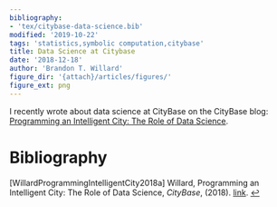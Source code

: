 ```yaml
---
bibliography:
- 'tex/citybase-data-science.bib'
modified: '2019-10-22'
tags: 'statistics,symbolic computation,citybase'
title: Data Science at Citybase
date: '2018-12-18'
author: 'Brandon T. Willard'
figure_dir: '{attach}/articles/figures/'
figure_ext: png
---
```


I recently wrote about data science at CityBase on the CityBase blog: <a href="#c26e94c1b0b80ac3545371089d4f9936">Programming an Intelligent City: The Role of Data Science</a>.

# Bibliography
<a id="WillardProgrammingIntelligentCity2018a"></a>[WillardProgrammingIntelligentCity2018a] Willard, Programming an Intelligent City: The Role of Data Science, <i>CityBase</i>, (2018). <a href="https://thecitybase.com/programming-an-intelligent-city-the-role-of-data-science/">link</a>. [↩](#c26e94c1b0b80ac3545371089d4f9936)
